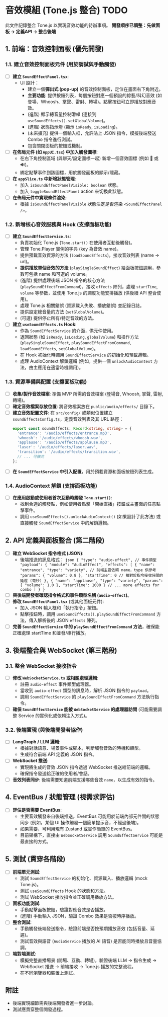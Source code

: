 # 音效模組 (Tone.js 整合) TODO

此文件記錄整合 Tone.js 以實現音效功能的待辦事項。 **開發順序已調整：先做面板 -> 定義API -> 整合後端**

## 1. 前端：音效控制面板 (優先開發)

### 1.1. 建立音效控制面板元件 (用於調試與手動觸發)
-   [ ] **建立 `SoundEffectPanel.tsx`**: 
    -   UI 設計：
        -   建立一個**彈出式 (pop-up)** 的音效控制面板，定位在畫面右下角附近。
        -   **主要功能**: 提供按鈕列表，每個按鈕對應一個預設的綜藝/科幻音效 (如 登場、Whoosh、掌聲、雷射、轉場)。點擊按鈕可立即播放對應音效。
        -   (進階) 顯示總音量控制滑桿 (連接到 `useSoundEffects().setGlobalVolume`)。
        -   (進階) 狀態指示燈 (顯示 `isReady`, `isLoading`)。
        -   (未來擴充) 提供一個輸入框，允許貼上 JSON 指令，模擬後端發送 Combo 指令進行測試。
        -   包含關閉面板的按鈕或機制。
-   [ ] **在佈局元件 (如 `AppUI.tsx`) 中加入觸發圖標**: 
    -   在右下角控制區域 (與聊天/設定圖標一起) 新增一個音效圖標 (例如 🎵 或 🔊)。
    -   綁定點擊事件到該圖標，用於觸發面板的顯示/隱藏。
-   [ ] **在 `appSlice.ts` 中新增狀態管理**: 
    -   加入 `isSoundEffectPanelVisible: boolean` 狀態。
    -   加入 `toggleSoundEffectPanel` action 來切換此狀態。
-   [ ] **在佈局元件中實現條件渲染**: 
    -   根據 `isSoundEffectPanelVisible` 狀態決定是否渲染 `<SoundEffectPanel />`。

### 1.2. 新增核心音效服務與 Hook (支撐面板功能)
-   [ ] **建立 `SoundEffectService.ts`**:
    -   負責初始化 Tone.js (`Tone.start()` 在使用者互動後觸發)。
    -   管理 Tone.Player 實例的字典 (key 為音效 name)。
    -   提供預載音效資源的方法 (`loadSoundEffects`)，接收音效列表 (name -> url)。
    -   **提供播放單個音效的方法** (`playSingleSoundEffect`) 給面板按鈕調用，參數可包括 name 和可選的 volume。
    -   (進階) 提供處理後端 JSON 指令的核心方法 (`playSoundEffectFromCommand`)，接收 `effects` 陣列，處理 `startTime`, `volume` 等參數，並使用 Tone.js 的調度功能安排播放 (供後續 API 整合使用)。
    -   處理 Tone.js 相關錯誤 (資源載入失敗、播放錯誤) 並記錄日誌。
    -   提供設定總音量的方法 (`setGlobalVolume`)。
    -   (可選) 提供停止所有/特定音效的方法。
-   [ ] **建立 `useSoundEffects.ts` Hook**:
    -   作為 `SoundEffectService` 的介面，供元件使用。
    -   返回狀態 (如 `isReady`, `isLoading`, `globalVolume`) 和操作方法 (`playSingleSoundEffect`, `playSoundEffectFromCommand`, `loadSoundEffects`, `setGlobalVolume`)。
    -   在 Hook 初始化時調用 `SoundEffectService` 的初始化和預載邏輯。
    -   處理 AudioContext 解鎖邏輯 (例如，提供一個 `unlockAudioContext` 方法，由主應用在適當時機調用)。

### 1.3. 資源準備與配置 (支撐面板功能)
-   [ ] **收集/製作音效檔案**: 準備 MVP 所需的音效檔案 (登場音, Whoosh, 掌聲, 雷射, 轉場)。
-   [ ] **確定音效檔案存放位置**: 將音效檔案放在 `public/audio/effects/` 目錄下。
-   [ ] **建立音效配置文件**: 在 `src/config/` 或類似位置建立 `soundEffectsConfig.ts`，定義音效列表及其 URL 路徑：
    ```typescript
    export const soundEffects: Record<string, string> = {
      'entrance': '/audio/effects/entrance.mp3',
      'whoosh': '/audio/effects/whoosh.wav',
      'applause': '/audio/effects/applause.mp3',
      'laser': '/audio/effects/laser.wav',
      'transition': '/audio/effects/transition.wav',
      // ... 可擴充
    };
    ```
-   [ ] **在 `SoundEffectService` 中引入配置**，用於預載資源和面板按鈕列表生成。

### 1.4. AudioContext 解鎖 (支撐面板功能)
-   [ ] **在應用啟動或使用者首次互動時觸發 `Tone.start()`**:
    -   找到合適的觸發點，例如使用者點擊「開始直播」按鈕或主畫面的任意點擊事件。
    -   調用 `useSoundEffects().unlockAudioContext()` (如果設計了此方法) 或直接觸發 `SoundEffectService` 中的解鎖邏輯。

## 2. API 定義與面板整合 (第二階段)

-   [ ] **確立 WebSocket 指令格式 (JSON)**:
    -   後端推送的訊息格式：
      ```json
      {
        "type": "audio-effect", // 事件類型
        "payload": {
          "module": "AudioEffect",
          "effects": [
            {
              "name": "entrance",
              "type": "variety", // 前端主要依賴 name，type 供參考
              "params": { "volume": 0.8 },
              "startTime": 0 // 相對於指令接收時間的延遲 (毫秒)
            },
            {
              "name": "applause",
              "type": "variety",
              "params": { "volume": 1.0 },
              "startTime": 1000
            }
            // ... more effects for combo
          ]
        }
      }
      ```
-   [ ] **與後端開發者確認指令格式和事件類型名稱 (`audio-effect`)**。
-   [ ] **修改 `SoundEffectPanel.tsx`** (或其他面板元件):
    -   加入 JSON 輸入框和「執行指令」按鈕。
    -   點擊按鈕時，調用 `useSoundEffects().playSoundEffectFromCommand` 方法，傳入解析後的 JSON `effects` 陣列。
-   [ ] **完善 `SoundEffectService` 中的 `playSoundEffectFromCommand` 方法**，確保能正確處理 startTime 和並發/串行播放。

## 3. 後端整合與 WebSocket (第三階段)

### 3.1. 整合 WebSocket 接收指令
-   [ ] **修改 `WebSocketService.ts` 或相關處理邏輯**:
    -   註冊 `audio-effect` 事件類型處理器。
    -   當收到 `audio-effect` 類型的訊息時，解析 JSON 指令的 `payload`。
    -   調用 `SoundEffectService` 的 `playSoundEffectFromCommand` 方法執行指令。
-   [ ] **確保 `SoundEffectService` 能被 `WebSocketService` 的處理器訪問** (可能需要調整 Service 的實例化或依賴注入方式)。

### 3.2. 後端實現 (與後端開發者協作)
-   [ ] **LangGraph / LLM 邏輯**:
    -   根據對話語意、場景事件或腳本，判斷觸發音效的時機和類型。
    -   生成符合前端 API 定義的 JSON 指令。
-   [ ] **WebSocket 推送**:
    -   實現將生成的音效 JSON 指令透過 WebSocket 推送給前端的邏輯。
    -   確保指令發送給正確的使用者/會話。
-   [ ] **音效列表同步**: 後端需要知道前端支援哪些音效 `name`，以生成有效的指令。

## 4. EventBus / 狀態管理 (視需求評估)

-   [ ] **評估是否需要 EventBus**:
    -   主要音效觸發來自後端推送。EventBus 可能用於前端內部元件間的狀態同步 (例如，某個 UI 操作觸發一個簡單提示音，不經過後端)。
    -   如果需要，可利用現有 Zustand 或實作簡單的 EventBus。
    -   目前架構下，直接由 `WebSocketService` 調用 `SoundEffectService` 可能是最直接的方式。

## 5. 測試 (貫穿各階段)

-   [ ] **前端單元測試**:
    -   測試 `SoundEffectService` 的初始化、資源載入、播放邏輯 (mock Tone.js)。
    -   測試 `useSoundEffects` Hook 的狀態和方法。
    -   測試 WebSocket 接收指令並正確調用播放方法。
-   [ ] **面板功能測試**:
    -   手動點擊面板按鈕，驗證對應音效是否播放。
    -   (進階) 手動輸入 JSON，驗證 Combo 效果是否按時序播放。
-   [ ] **整合測試**:
    -   手動觸發後端發送指令，驗證前端是否按預期播放音效 (包括音量、延遲)。
    -   測試音效與語音 (`AudioService` 播放的 AI 語音) 是否能同時播放且音量協調。
-   [ ] **端對端測試**:
    -   模擬完整直播場景 (開場、互動、轉場)，驗證後端 LLM -> 指令生成 -> WebSocket 推送 -> 前端接收 -> Tone.js 播放的完整流程。
    -   在不同瀏覽器和裝置上測試。

## 附註

*   後端實現細節需與後端開發者進一步討論。
*   測試應貫穿整個開發過程。 